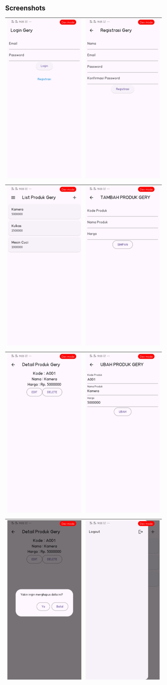 ## Screenshots

| ![Login](tokokita/ss/login.jpg) | ![Register](tokokita/ss/registrasi.jpg) |
|-----------------------------------|------------------------------------------|

| ![List Produk](tokokita/ss/list_produk.jpg) | ![Tambah Produk](tokokita/ss/tambah_produk.jpg) |
|-----------------------------------------------|------------------------------------------------|

| ![Detail Produk](tokokita/ss/detail_produk.jpg) | ![Edit Produk](tokokita/ss/ubah_produk.jpg) |
|------------------------------------------------|-----------------------------------------------|

| ![Hapus Produk](tokokita/ss/hapus_produk.jpg) | ![Menu Logout](tokokita/ss/menu_logout.jpg) |
|------------------------------------------------|----------------------------------------------|

